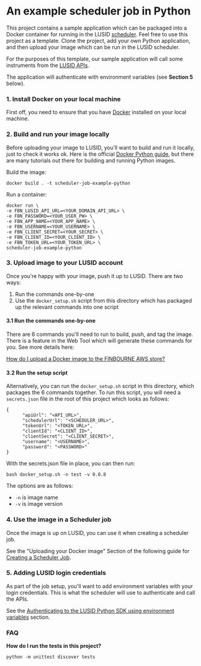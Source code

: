 # An example scheduler job in Python

This project contains a sample application which can be packaged into a Docker container for running in the LUSID [scheduler](https://www.lusid.com/scheduler2/swagger/index.html). Feel free to use this project as a template. Clone the project, add your own Python application, and then upload your image which can be run in the LUSID scheduler. 

For the purposes of this template, our sample application will call some instruments from the [LUSID APIs](https://www.lusid.com/api/swagger/index.html).

The application will authenticate with environment variables (see <b>Section 5</b> below).

### 1. Install Docker on your local machine

First off, you need to ensure that you have [Docker](https://www.docker.com/) installed on your local machine.

### 2. Build and run your image locally

Before uploading your image to LUSID, you'll want to build and run it locally, just to check it works ok. Here is the official [Docker Python guide](https://docs.docker.com/language/python/), but there are many tutorials out there for building and running Python images.

Build the image:

```
docker build . -t scheduler-job-example-python
```

Run a container:

```
docker run \
-e FBN_LUSID_API_URL=<YOUR_DOMAIN_API_URL> \
-e FBN_PASSWORD=<YOUR_USER_PW> \
-e FBN_APP_NAME=<YOUR_APP_NAME> \
-e FBN_USERNAME=<YOUR_USERNAME> \
-e FBN_CLIENT_SECRET=<YOUR_SECRET> \
-e FBN_CLIENT_ID=<YOUR_CLIENT_ID> \
-e FBN_TOKEN_URL=<YOUR_TOKEN_URL> \
scheduler-job-example-python
```

### 3. Upload image to your LUSID account

Once you're happy with your image, push it up to LUSID. There are two ways:

1. Run the commands one-by-one
2. Use the `docker_setup.sh` script from this directory which has packaged up the relevant commands into one script

#### 3.1 Run the commands one-by-one

There are 6 commands you'll need to run to build, push, and tag the image. There is a feature in the Web Tool which will generate these commands for you. See more details here:

[How do I upload a Docker image to the FINBOURNE AWS store?](https://support.lusid.com/knowledgebase/article/KA-01698/en-us)


#### 3.2 Run the setup script

Alternatively, you can run the `docker_setup.sh` script in this directory, which packages the 6 commands together. To run this script, you will need a `secrets.json` file in the root of this project which looks as follows:

```
{
      "apiUrl": "<API_URL>",
      "schedulerUrl": "<SCHEDULER_URL>",
      "tokenUrl": "<TOKEN_URL>",
      "clientId": "<CLIENT_ID>",
      "clientSecret": "<CLIENT_SECRET>",
      "username": "<USERNAME>",
      "password": "<PASSWORD>"
}

```

With the secrets.json file in place, you can then run:

```
bash docker_setup.sh -n test -v 0.0.8
```

The options are as follows:

* `-n` is image name
* `-v` is image version


### 4. Use the image in a Scheduler job

Once the image is up on LUSID, you can use it when creating a scheduler job.

See the "Uploading your Docker image" Section of the following guide for [Creating a Scheduler Job](https://support.lusid.com/knowledgebase/article/KA-01645/#create-job).

### 5. Adding LUSID login credentials

As part of the job setup, you'll want to add environment variables with your login credentials. This is what the scheduler will use to authenticate and call the APIs.

See the [Authenticating to the LUSID Python SDK using environment variables](https://support.lusid.com/knowledgebase/article/KA-01645/#create-job) section.


### FAQ

<b>How do I run the tests in this project?</b>

```
python -m unittest discover tests
```